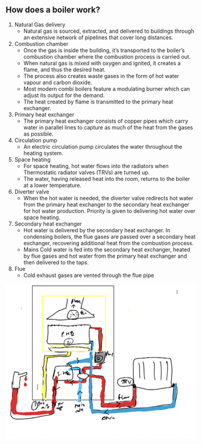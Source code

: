 
## How does a boiler work?
1. Natural Gas delivery
    - Natural gas is sourced, extracted, and delivered to buildings through an extensive network of pipelines that cover long distances.
2. Combustion chamber
    - Once the gas is inside the building, it’s transported to the boiler’s combustion chamber where the combustion process is carried out.
    - When natural gas is mixed with oxygen and ignited, it creates a flame, and thus the desired heat.
    - The process also creates waste gases in the form of hot water vapour and carbon dioxide.
    - Most modern combi boilers feature a modulating burner which can adjust its output for the demand.
    - The heat created by flame is transmitted to the primary heat exchanger.
3. Primary heat exchanger
    - The primary heat exchanger consists of copper pipes which carry water in parallel lines to capture as much of the heat from the gases as possible.
4. Circulation pump
    - An electric circulation pump circulates the water throughout the heating system.
5. Space heating
    - For space heating, hot water flows into the radiators when Thermostatic radiator valves (TRVs) are turned up.
    - The water, having released heat into the room, returns to the boiler at a lower temperature.
6. Diverter valve
    - When the hot water is needed, the diverter valve redirects hot water from the primary heat exchanger to the secondary heat exchanger for hot water production. Priority is given to delivering hot water over space heating.
7. Secondary heat exchanger
    - Hot water is delivered by the secondary heat exchanger. In condensing boilers, the flue gases are passed over a secondary heat exchanger, recovering additional heat from the combustion process.
    - Mains Cold water is fed into the secondary heat exchanger, heated by flue gases and hot water from the primary heat exchanger and then delivered to the taps.
8. Flue
    - Cold exhaust gases are vented through the flue pipe

![gas and oil boilers](/assets/boiler_diagram.png)